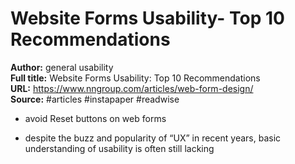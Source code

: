 # Website Forms Usability- Top 10 Recommendations

**Author:** general usability  
**Full title:** Website Forms Usability: Top 10 Recommendations  
**URL:** https://www.nngroup.com/articles/web-form-design/  
**Source:** #articles #instapaper #readwise

- avoid Reset buttons on web forms 
   
- despite the buzz and popularity of “UX” in recent years, basic understanding of usability is often still lacking 
   
